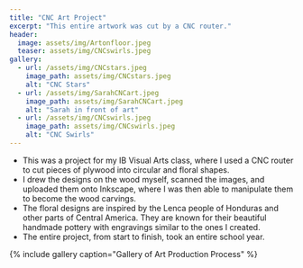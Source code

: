 ```yaml
---
title: "CNC Art Project"
excerpt: "This entire artwork was cut by a CNC router."
header:
  image: assets/img/Artonfloor.jpeg
  teaser: assets/img/CNCswirls.jpeg
gallery:
  - url: /assets/img/CNCstars.jpeg
    image_path: assets/img/CNCstars.jpeg
    alt: "CNC Stars"
  - url: /assets/img/SarahCNCart.jpeg
    image_path: assets/img/SarahCNCart.jpeg
    alt: "Sarah in front of art"
  - url: /assets/img/CNCswirls.jpeg
    image_path: assets/img/CNCswirls.jpeg
    alt: "CNC Swirls"
---
```


  * This was a project for my IB Visual Arts class, where I used a CNC router to cut pieces of plywood into circular and floral shapes.
  * I drew the designs on the wood myself, scanned the images, and uploaded them onto Inkscape, where I was then able to manipulate them to become the wood carvings.
  * The floral designs are inspired by the Lenca people of Honduras and other parts of Central America. They are known for their beautiful handmade pottery with engravings similar to the ones I created.
  * The entire project, from start to finish, took an entire school year.


{% include gallery caption="Gallery of Art Production Process" %}
